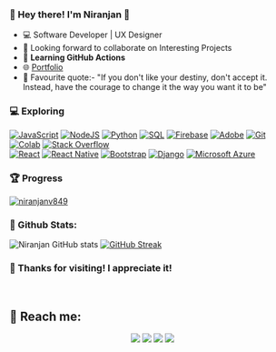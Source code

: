 ### 👋 Hey there! I'm Niranjan 🚀

- 💻 Software Developer | UX Designer
- 👯 Looking forward to collaborate on Interesting Projects
- 🎯 **Learning GitHub Actions**
- 🌐 <a href="https://niranjan-v.web.app/">Portfolio</a>
- 🎉 Favourite quote:- "If you don't like your destiny, don't accept it. Instead, have the courage to change it the way you want it to be" 

### 💻 Exploring
<p>
    <a href="https://github.com/search?q=user%3ADenverCoder1+is%3Arepo+language%3Ajavascript"><img alt="JavaScript" src="https://img.shields.io/badge/JavaScript%20-%23F7DF1E.svg?logo=javascript&logoColor=black"></a>
    <a href="https://github.com/search?q=user%3ADenverCoder1+is%3Arepo+language%3Ajavascript"><img alt="NodeJS" src="https://img.shields.io/badge/Node.js%20-%2343853D.svg?logo=node.js&logoColor=white"></a>
    <a href="https://github.com/search?q=user%3ADenverCoder1+is%3Arepo+language%3Apython"><img alt="Python" src="https://img.shields.io/badge/Python%20-%2314354C.svg?logo=python&logoColor=white"></a>
    <a href="https://github.com/search?q=user%3ADenverCoder1+is%3Arepo+language%3Asql"><img alt="SQL" src="https://img.shields.io/badge/SQL%20-%23025E8C.svg?logo=amazon-dynamodb&logoColor=white"></a>
    <a href="#"><img alt="Firebase" src ="https://img.shields.io/badge/Firebase-%23316192.svg?logo=firebase&logoColor=white"></a>
    <a href="#"><img alt="Adobe" src="https://img.shields.io/badge/Adobe%20-%23FF0000.svg?logo=adobe&logoColor=white"></a>
    <a href="#"><img alt="Git" src="https://img.shields.io/badge/Git%20-%23F05033.svg?logo=git&logoColor=white"></a>
    <a href="#"><img alt="Colab" src="https://img.shields.io/badge/Colab-00b56a.svg?logo=google-colab&logoColor=white"></a>
    <a href="#"><img alt="Stack Overflow" src="https://img.shields.io/badge/-Stack%20Overflow-FE7A16?logo=stack-overflow&logoColor=white"></a>
<br/>
    <a href="#"><img alt="React" src="https://img.shields.io/badge/React-20232A?style=for-the-badge&logo=react&logoColor=61DAFB"></a>
    <a href="#"><img alt="React Native" src="https://img.shields.io/badge/React_Native-20232A?style=for-the-badge&logo=react&logoColor=61DAFB"></a>
    <a href="#"><img alt="Bootstrap" src="https://img.shields.io/badge/Bootstrap-563D7C?style=for-the-badge&logo=bootstrap&logoColor=white"></a>
    <a href="#"><img alt="Django" src="https://img.shields.io/badge/Django-092E20?style=for-the-badge&logo=django&logoColor=white"></a>
    <a href="#"><img alt="Microsoft Azure" src ="https://img.shields.io/badge/Microsoft_Azure-0089D6?style=for-the-badge&logo=microsoft-azure&logoColor=white"></a>
<br/>

### 🏆 Progress
<a href="https://github.com/niranjanv849?tab=repositories"><img src="https://github-profile-trophy.vercel.app/?username=niranjanv849&column=8&margin-w=15&margin-h=15" alt="niranjanv849"></a>


### 🌵 Github Stats:

![Niranjan GitHub stats](https://github-readme-stats.vercel.app/api?username=niranjanv849&show_icons=true&theme=dark) 
[![GitHub Streak](https://github-readme-streak-stats.herokuapp.com/?user=niranjanv849&theme=dark)](https://git.io/streak-stats) 


### 👋 Thanks for visiting! I appreciate it!

<br/>

## 🚀 Reach me:

<p align="center">
<a href="https://linkedin.com/in/niranjanv849"><img src="https://img.shields.io/badge/-niranjanv849-0077B5?style=flat&logo=Linkedin&logoColor=white"/></a>
<a href="mailto:niranjanv849@gmail.com"><img src="https://img.shields.io/badge/-niranjanv849@gmail-D14836?style=flat&logo=Gmail&logoColor=white"/></a>
<a href="https://instagram.com/alphaniranjan"><img src="https://img.shields.io/badge/-@alphaniranjan-E4405F?style=flat&logo=Instagram&logoColor=white"/></a>
<a href="https://facebook.com/niranjanv849"><img src="https://img.shields.io/badge/-@niranjanv849-1877F2?style=flat&logo=Facebook&logoColor=white"/></a>
</p>
